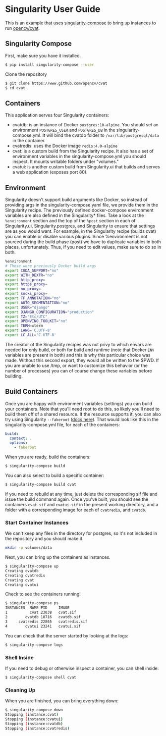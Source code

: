 # Singularity User Guide

This is an example that uses [singularity-compose](https://www.github.com/singularityhub/singularity-compose) to bring up instances to run [opencv/cvat](https://github.com/opencv/cvat).

## Singularity Compose

First, make sure you have it installed.

```bash
$ pip install singularity-compose --user
```

Clone the repository

```bash
$ git clone https://www.github.com/opencv/cvat
$ cd cvat
```

## Containers

This application serves four Singularity containers:

 - cvatdb: is an instance of Docker `postgres:10-alpine`. You should set an environment `POSTGRES_USER` and `POSTGRES_DB` in the singularity-compose.yml. It will bind the cvatdb folder to `/var/lib/postgresql/data` in the container.
 - cvatredis: uses the Docker image `redis:4.0-alpine`
 - cvat: is a custom build from the Singularity recipe. It also has a set of environment variables in the singularity-compose.yml you should inspect. It mounts writable folders under "volumes."
 - cvatui: is another custom build from Singularity.ui that builds and serves a web application (exposes port 80).

## Environment

Singularity doesn't support build arguments like Docker, so instead of
providing args in the singularity-compose.yaml file, we provide them in the 
Singularity recipe. The previously defined docker-compose environment variables
are also defined in the Singularity* files. Take a look at the `%environment` section and the top of
the `%post` section in each of Singularity.ui, Singularity.postgres, and Singularity 
to ensure that settings are as you would want. For example, in the Singularity recipe (builds cvat) you can enable or disable various plugins. Since %environment is not sourced during the build
phase (post) we have to duplicate variables in both places, unfortunately.
Thus, if you need to edit values, make sure to do so in both.

```bash
%environment
# These were previously Docker build args
export CUDA_SUPPORT="no"
export WITH_DEXTR="no"
export http_proxy=
export https_proxy=
export no_proxy=
export socks_proxy=
export TF_ANNOTATION="no"
export AUTO_SEGMENTATION="no"
export USER="django"
export DJANGO_CONFIGURATION="production"
export TZ="Etc/UTC"
export OPENVINO_TOOLKIT="no"
export TERM=xterm
export LANG='C.UTF-8'
export LC_ALL='C.UTF-8'
```

The creator of the Singularity recipes was not privy to which envars
are needed for only build, or both for build and runtime (note that Docker
`ENV` variables are present in both) and this is why this particular choice was made.
Without this second export, they would all be written to the $PWD. If you are
unable to use /tmp, or want to customize this behavior (or the number of processes)
you can of course change these variables before building.


## Build Containers

Once you are happy with environment variables (settings) you can build your
containers. Note that you'll need root to do this, so likely you'll need to
build them off of a shared resource. If the resource supports it, you can also
try using Singularity `--fakeroot` ([docs here](https://sylabs.io/guides/3.5/user-guide/fakeroot.html)). That would look like this in the singularity-compose.yml file, for
each of the containers:

```yaml
build:
  context: .
  options:
    - fakeroot
```

When you are ready, build the containers:

```bash
$ singularity-compose build
```

You can also select to build a specific container:

```bash
$ singularity-compose build cvat
```

If you need to rebuild at any time, just delete the corresponding sif file 
and issue the build command again. Once you've built, you should see the containers 
`cvat.sif` and `cvatui.sif` in the present working directory, and a folder
with a corresponding image for each of `cvatredis`, and `cvatdb`.

### Start Container Instances

We can't keep any files in the directory for postgres, so it's not included in the
repository and you should make it.

```bash
mkdir -p volumes/data
```

Next, you can bring up the containers as instances.

```bash
$ singularity-compose up
Creating cvatdb
Creating cvatredis
Creating cvat
Creating cvatui
```

Check to see the containers running!

```bash
$ singularity-compose ps
INSTANCES  NAME PID     IMAGE
1          cvat	23038	cvat.sif
2        cvatdb	18716	cvatdb.sif
3     cvatredis	22865	cvatredis.sif
4        cvatui	23241	cvatui.sif
```

You can check that the server started by looking at the logs:

```bash
$ singularity-compose logs
```


### Shell Inside

If you need to debug or otherwise inspect a container, you can shell inside:

```bash
$ singularity-compose shell cvat
```

### Cleaning Up

When you are finished, you can bring everything down:

```bash
$ singularity-compose down
Stopping (instance:cvat)
Stopping (instance:cvatui)
Stopping (instance:cvatdb)
Stopping (instance:cvatredis)
```
